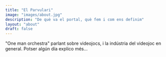 ```yaml
---
title: "El Parvulari"
image: "images/about.jpg"
description: "De què va el portal, què fem i com ens definim"
layout: "about"
draft: false
---
```


"One man orchestra" parlant sobre videojocs, i la indústria del videojoc en general. Potser algún día explico més...